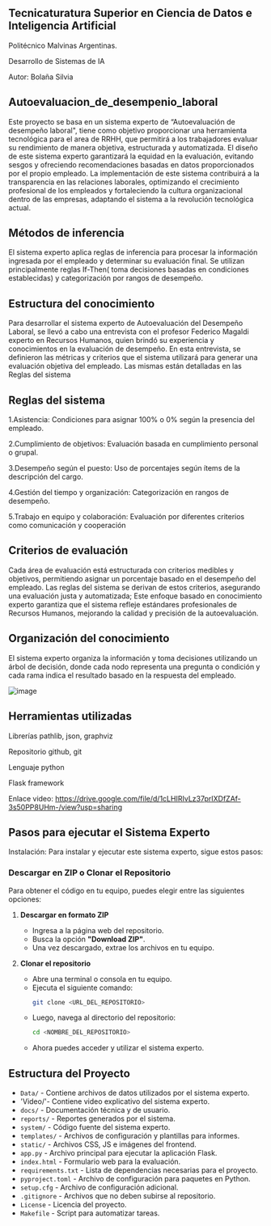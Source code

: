 ## Tecnicaturatura Superior en Ciencia de Datos e Inteligencia Artificial

Politécnico Malvinas Argentinas.

Desarrollo de Sistemas de IA

Autor: Bolaña Silvia

## Autoevaluacion_de_desempenio_laboral



Este proyecto se basa en un sistema experto de “Autoevaluación de desempeño laboral", tiene como objetivo proporcionar una herramienta tecnológica para el area de RRHH, que permitirá a los trabajadores evaluar su rendimiento de manera objetiva, estructurada y automatizada. El diseño de este sistema experto garantizará la equidad en la evaluación, evitando sesgos y ofreciendo recomendaciones basadas en datos proporcionados por el propio empleado. La implementación de este sistema contribuirá a la transparencia en las relaciones laborales, optimizando el crecimiento profesional de los empleados y fortaleciendo la cultura organizacional dentro de las empresas, adaptando el sistema a la revolución tecnológica actual.

## Métodos de inferencia

El sistema experto aplica reglas de inferencia para procesar la información ingresada por el empleado y determinar su evaluación final. Se utilizan principalmente reglas If-Then( toma decisiones basadas en condiciones establecidas) y categorización por rangos de desempeño.

## Estructura del conocimiento

Para desarrollar el sistema experto de Autoevaluación del Desempeño Laboral, se llevó a cabo una entrevista con el profesor Federico Magaldi experto en Recursos Humanos, quien brindó su experiencia y conocimientos en la evaluación de desempeño. En esta entrevista, se definieron las métricas y criterios que el sistema utilizará para generar una evaluación objetiva del empleado. Las mismas están detalladas en las Reglas del sistema 

## Reglas del sistema

   1.Asistencia: Condiciones para asignar 100% o 0% según la presencia del empleado.    

   2.Cumplimiento de objetivos: Evaluación basada en cumplimiento personal o grupal. 

   3.Desempeño según el puesto: Uso de porcentajes según ítems de la descripción del cargo.

   4.Gestión del tiempo y organización: Categorización en rangos de desempeño.

   5.Trabajo en equipo y colaboración: Evaluación por diferentes criterios como comunicación y cooperación

## Criterios de evaluación

Cada área de evaluación está estructurada con criterios medibles y objetivos, permitiendo asignar un porcentaje basado en el desempeño del empleado. Las reglas del sistema se derivan de estos criterios, asegurando una evaluación justa y automatizada; Este enfoque basado en conocimiento experto garantiza que el sistema refleje estándares profesionales de Recursos Humanos, mejorando la calidad y precisión de la autoevaluación.

## Organización del conocimiento

El sistema experto organiza la información y toma decisiones utilizando un árbol de decisión, donde cada nodo representa una pregunta o condición y cada rama indica el resultado basado en la respuesta del empleado.

![image](https://github.com/user-attachments/assets/91a86160-8d80-4a75-87dc-a925100abaf6)




## Herramientas utilizadas
Librerías pathlib, json, graphviz

Repositorio github, git

Lenguaje python

Flask framework

Enlace video: https://drive.google.com/file/d/1cLHIRIvLz37prIXDfZAf-3s50PP8UHm-/view?usp=sharing

## Pasos para ejecutar el Sistema Experto

Instalación:
Para instalar y ejecutar este sistema experto, sigue estos pasos:

### Descargar en ZIP o Clonar el Repositorio

Para obtener el código en tu equipo, puedes elegir entre las siguientes opciones:

1. **Descargar en formato ZIP**  
   - Ingresa a la página web del repositorio.  
   - Busca la opción **"Download ZIP"**.  
   - Una vez descargado, extrae los archivos en tu equipo.  

2. **Clonar el repositorio**  
   - Abre una terminal o consola en tu equipo.  
   - Ejecuta el siguiente comando:  
     ```bash
     git clone <URL_DEL_REPOSITORIO>
     ```
   - Luego, navega al directorio del repositorio:  
     ```bash
     cd <NOMBRE_DEL_REPOSITORIO>
     ```
   - Ahora puedes acceder y utilizar el sistema experto.  



                                  


## Estructura del Proyecto

- `Data/` - Contiene archivos de datos utilizados por el sistema experto.
- 'Video/'- Contiene video explicativo del sistema experto.
- `docs/` - Documentación técnica y de usuario.  
- `reports/` - Reportes generados por el sistema.  
- `system/` - Código fuente del sistema experto.  
- `templates/` - Archivos de configuración y plantillas para informes.  
- `static/` - Archivos CSS, JS e imágenes del frontend.  
- `app.py` - Archivo principal para ejecutar la aplicación Flask.  
- `index.html` - Formulario web para la evaluación.  
- `requirements.txt` - Lista de dependencias necesarias para el proyecto.  
- `pyproject.toml` - Archivo de configuración para paquetes en Python.  
- `setup.cfg` - Archivo de configuración adicional.  
- `.gitignore` - Archivos que no deben subirse al repositorio.  
- `License` - Licencia del proyecto.  
- `Makefile` - Script para automatizar tareas.  
